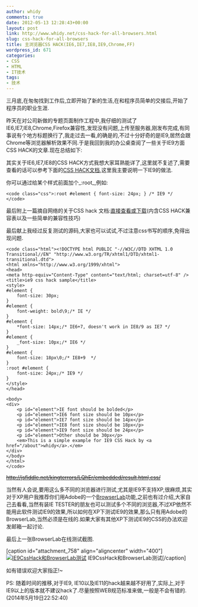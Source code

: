 ```yaml
---
author: whidy
comments: true
date: 2012-05-13 12:28:43+00:00
layout: post
link: http://www.whidy.net/css-hack-for-all-browsers.html
slug: css-hack-for-all-browsers
title: 主浏览器CSS HACK(IE6,IE7,IE8,IE9,Chrome,FF)
wordpress_id: 671
categories:
- CSS
- HTML
- IT技术
tags:
- 技术
---
```


三月底,在匆匆找到工作后,立即开始了新的生活,在和程序员简单的交接后,开始了程序员的职业生涯.

昨天在对公司新做的专题页面制作工程中,我仔细的测试了IE6,IE7,IE8,Chrome,Firefox兼容性,发现没有问题,上传至服务器,刚发布完成,有同事说有个地方标题换行了,我走过去一看,的确是的,不过十分好奇的是IE9,居然会跟Chrome等浏览器解析效果不同.于是我回到我的办公桌查阅了一些关于IE9方面CSS HACK的文章.现在总结如下:

其实关于IE6,IE7,IE8的CSS HACK方式我想大家耳熟能详了,这里就不复述了,需要查看的话可以参考下面的[CSS HACK文档](https://skydrive.live.com/redir.aspx?cid=6bac6bd5babf7270&resid=6BAC6BD5BABF7270!253&parid=undefined),这里我主要说明一下IE9的做法.

你可以通过给某个样式前面加个_:root_,例如:


    
    <code class="css">:root #element { font-size: 24px; } /* IE9 */
    </code>



最后附上一篇摘自网络的关于CSS hack 文档:[直接查看或下载](https://skydrive.live.com/redir.aspx?cid=6bac6bd5babf7270&resid=6BAC6BD5BABF7270!253&parid=undefined)(内含CSS HACK兼容表以及一些简单的兼容性技巧)

最后献上我经过反复测试的源码,大家也可以试试,不过注意css书写的顺序,免得出现问题.


    
    <code class="html"><!DOCTYPE html PUBLIC "-//W3C//DTD XHTML 1.0 Transitional//EN" "http://www.w3.org/TR/xhtml1/DTD/xhtml1-transitional.dtd">
    <html xmlns="http://www.w3.org/1999/xhtml">
    <head>
    <meta http-equiv="Content-Type" content="text/html; charset=utf-8" />
    <title>ie9 css hack sample</title>
    <style>
    #element {
    	font-size: 30px;
    }
    #element {
    	font-weight: bold\9;/* IE */
    }
    #element {
    	*font-size: 14px;/* IE6+7, doesn't work in IE8/9 as IE7 */
    }
    #element {
    	_font-size: 10px;/* IE6 */
    }
    #element {
    	font-size: 18px\0;/* IE8+9  */
    }
    :root #element {
    	font-size: 24px;/* IE9 */
    }
    </style>
    </head>
    
    <body>
    <div>
    	<p id="element">IE font should be bolded</p>
    	<p id="element">IE6 font size should be 10px</p>
    	<p id="element">IE7 font size should be 14px</p>
    	<p id="element">IE8 font size should be 18px</p>
    	<p id="element">IE9 font size should be 24px</p>
    	<p id="element">Other should be 30px</p>
    	<em>This is a simple example for IE9 CSS Hack by <a href="/about">whidy</a>.</em>
    </div>
    </body>
    </html>
    </code>



<del>http://jsfiddle.net/kingterrors/LQhEr/embedded/result,html,css/</del>

当然有人会说,要用这么多不同的浏览器进行测试,尤其是IE9不支持XP,很麻烦,其实对于XP用户我推荐你们用Adobe的一个[BrowserLab](/dreamweaver-cs5-new-features-introduce.html)功能,之前也有过介绍,大家自己去看看,当然有装IE TESTER的朋友也可以测试多个不同的浏览器,不过XP依然不能用此软件测试IE9的效果,所以如何在XP下测试IE9的效果,那么只有用Adobe的BrowserLab,当然必须是在线的.如果大家有其他XP下测试IE9的CSS的办法欢迎发邮箱一起讨论.

最后上一张BrowserLab在线测试截图.

[caption id="attachment_758" align="aligncenter" width="400"][![IE9CssHack和BrowserLab测试](/wp-content/uploads/2012/05/IE9CssHack-400x250.jpg)](/wp-content/uploads/2012/05/IE9CssHack.jpg) IE9CssHack和BrowserLab测试[/caption]

如有错误欢迎大家指正!~

PS: 随着时间的推移,对于IE9, IE10以及IE11的hack越来越不好用了,实际上,对于IE9以上的版本就不建议hack了.尽量按照WEB规范标准来做,一般是不会有错的.(2014年5月19日22:52:40)
